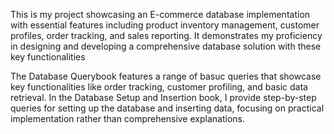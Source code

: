This is my project showcasing an E-commerce database implementation with essential features including product inventory management, customer profiles, order tracking, and sales reporting. It demonstrates my proficiency in designing and developing a comprehensive database solution with these key functionalities

The Database Querybook features a range of basuc queries that showcase key functionalities like order tracking, customer profiling, and basic data retrieval. In the Database Setup and Insertion book, I provide step-by-step queries for setting up the database and inserting data, focusing on practical implementation rather than comprehensive explanations.
